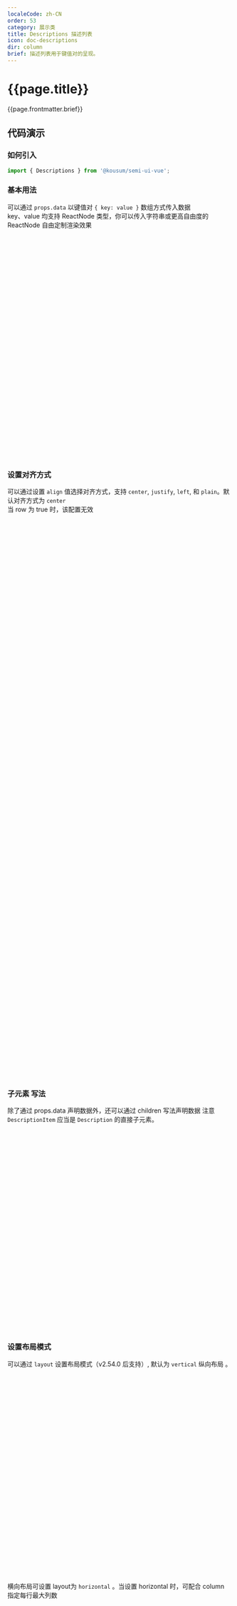 ```yaml
---
localeCode: zh-CN
order: 53
category: 展示类
title: Descriptions 描述列表
icon: doc-descriptions
dir: column
brief: 描述列表用于键值对的呈现。
---
```


<script setup>
import { useData } from 'vitepress';




const modules = import.meta.glob('./demo/*.vue', { query: '?raw', import: 'default', eager: true });
const { site, theme, page, frontmatter } = useData()
</script>

# {{page.title}}

{{page.frontmatter.brief}}


## 代码演示

### 如何引入

```jsx import
import { Descriptions } from '@kousum/semi-ui-vue';
```

### 基本用法

可以通过 `props.data` 以键值对 `{ key: value }` 数组方式传入数据  
key、value 均支持 ReactNode 类型，你可以传入字符串或更高自由度的 ReactNode 自由定制渲染效果

<div style="width: 100%;height: 500px;">
<LiveCode :files="{'src/baseDesc.vue':modules['./demo/baseDesc.vue']}"/>
</div>

### 设置对齐方式

可以通过设置 `align` 值选择对齐方式，支持 `center`, `justify`, `left`, 和 `plain`。默认对齐方式为 `center`  
当 row 为 true 时，该配置无效

<div style="width: 100%;height: 1250px;">
<LiveCode :files="{'src/alignDesc.vue':modules['./demo/alignDesc.vue']}"/>
</div>


### 子元素 写法

除了通过 props.data 声明数据外，还可以通过 children 写法声明数据
注意 `DescriptionItem` 应当是 `Description` 的直接子元素。

<div style="width: 100%;height: 450px;">
<LiveCode :files="{'src/childrenDesc.vue':modules['./demo/childrenDesc.vue']}"/>
</div>


### 设置布局模式

可以通过 `layout` 设置布局模式（v2.54.0 后支持）, 默认为 `vertical` 纵向布局 。

<div style="width: 100%;height: 450px;">
<LiveCode :files="{'src/verticalDesc.vue':modules['./demo/verticalDesc.vue']}"/>
</div>


横向布局可设置 layout为 `horizontal` 。当设置 horizontal 时，可配合 column 指定每行最大列数

<div style="width: 100%;height: 1450px;">
<LiveCode layout="vertical" :files="{'src/horizontalDesc.vue':modules['./demo/horizontalDesc.vue']}"/>
</div>


### 双行显示

可以通过设置 `row` 可选择双行显示，支持三种不同的大小：`small`, `medium`, `large`。默认大小为 `medium`，此时 align 配置不再生效

<div style="width: 100%;height: 650px;">
<LiveCode layout="vertical" :files="{'src/rowDesc.vue':modules['./demo/rowDesc.vue']}"/>
</div>

## API 参考

### Descriptions

| 属性      | 说明                                                             | 类型       | 默认值   |
| --------- | ---------------------------------------------------------------- | ---------- | -------- |
| align     | 描述列表的对齐方式，可选 `center`、 `justify`、 `left`、 `plain` | string     | `center` |
| className | 类名                                                             | string     | 无       |
| data      | 列表显示的内容                                                   | DataItem[] | 无       |
| row       | 是否双行显示                                                     | boolean    | `false`  |
| size      | 设置双行显示时的列表的大小，可选 `small`、 `medium`、 `large`    | string     | `medium` |
| style     | 列表的样式                                                       | CSSProperties     | 无       |
| layout    | 列表布局模式，可选 `vertical`、`horizontal`  **v>=2.54.0**          | string        | `vertical` |
| column    | `horizontal` 横向布局下，每行的总列数 **v>=2.54.0**                | number        | 3          |

### DataItem

| 属性   | 说明                             | 类型                        | 默认值 |
| ------ | -------------------------------- | --------------------------- | ------ |
| key    | 键值        | ReactNode           | -      |
| value  | 属性值                           | ReactNode \| (() => ReactNode) | -      |
| hidden | 该数据是否需要展示 **v>=1.12.0** | boolean                     | -      |
| span   | 单元格应跨越的列数 **v>=2.54.0** | number      | 1                 |

### DescriptionItem

| 属性      | 说明                      | 类型              | 默认值 |
| --------- | ------------------------- | ----------------- | ------ |
| itemKey   | 键值 | ReactNode | -      |
| hidden    | 该数据是否需要展示        | boolean           | -      |
| className | Item 外部wrapper: tr 的类名                      | string            | -     |
| style     | Item 外部wrapper: tr 的内联样式                | CSSProperties            | -     |
| span   | 单元格应跨越的列数 **v>=2.54.0**  | number      | 1                 |



## 文案规范
- 字段名和值都按 Sentence case 原则书写大小写

## 设计变量

<DesignToken/>
